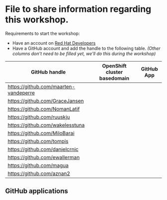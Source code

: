 # File to share information regarding this workshop.

Requirements to start the workshop:

* Have an account on [Red Hat Developers](https://developers.redhat.com)
* Have a GitHub account and add the handle to the following table.
  _(Other columns don't need to be filled yet, we'll do this during the workshop)_

| GitHub handle                         | OpenShift cluster basedomain | GitHub App |
|---------------------------------------|------------------------------|------------|
| https://github.com/maarten-vandeperre |                              |            |
| https://github.com/GraceJansen        |                              |            |
| https://github.com/NomanLatif         |                              |            |
| https://github.com/ruuskju            |                              |            |
| https://github.com/wakelesstuna       |                              |            |
| https://github.com/MiloBarai          |                              |            |
| https://github.com/tompis             |                              |            |
| https://github.com/danielcrnic        |                              |            |
| https://github.com/ewallerman         |                              |            |
| https://github.com/magua              |                              |            |
| https://github.com/aznan2             |                              |            |

## GitHub applications
